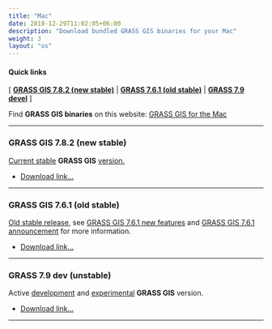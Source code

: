 ```yaml
---
title: "Mac"
date: 2018-12-29T11:02:05+06:00
description: "Download bundled GRASS GIS binaries for your Mac"
weight: 3
layout: "os"
---
```


#### Quick links

[ [**GRASS GIS 7.8.2 (new stable)**](#GRASS-GIS-new-stable) | [**GRASS 7.6.1 (old stable)**](#GRASS-GIS-old-stable) | [**GRASS 7.9 devel**](#GRASS-GIS-devel) ]
  

<div class="alert rounded-0 alert-default">
<i class="fa fa-arrow-right"></i> Find <b>GRASS GIS binaries</b> on this website: <a href="http://grassmac.wikidot.com" target="_blank"> GRASS GIS for the Mac </a>
</div>

<hr>


### <a name="GRASS-GIS-new-stable"></a> GRASS GIS 7.8.2 (new stable) 

<div class="alert rounded-0 alert-info">
<i class="fa fa-info-circle"></i> <u>Current stable</u> <b>GRASS GIS</b> <u>version.</u>
</div>

*  [Download link...](http://grassmac.wikidot.com/downloads) 

<hr>

### <a name="GRASS-GIS-7.6.1-stable"></a> GRASS GIS 7.6.1 (old stable) 

<div class="alert rounded-0 alert-warning">
<i class="fa fa-info-circle"></i> <u>Old stable release</u>, see <a href="https://trac.osgeo.org/grass/wiki/Grass7/NewFeatures76">GRASS GIS 7.6.1 new features</a> and  <a href="https://trac.osgeo.org/grass/wiki/Release/7.6.1-News">GRASS GIS 7.6.1 announcement</a> for more information.
</div>

*  [Download link...](http://grassmac.wikidot.com/downloads) 



<hr>

### <a name="GRASS-GIS-7.9-devel"></a> GRASS 7.9 dev (unstable)

<div class="alert rounded-0 alert-info">
<i class="fa fa-info-circle"></i> Active <u>development</u> and <u>experimental</u> <b>GRASS GIS</b> version.
</div>

*  [Download link...](http://grassmac.wikidot.com/downloads) 


<hr>
